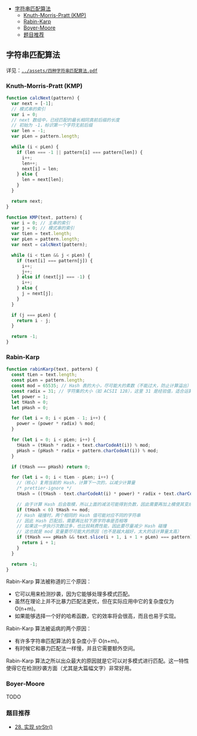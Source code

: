 - [字符串匹配算法](#字符串匹配算法)
  - [Knuth-Morris-Pratt (KMP)](#knuth-morris-pratt-kmp)
  - [Rabin-Karp](#rabin-karp)
  - [Boyer-Moore](#boyer-moore)
  - [题目推荐](#题目推荐)

## 字符串匹配算法

详见：[`../assets/四种字符串匹配算法.pdf`](../assets/四种字符串匹配算法.pdf)

### Knuth-Morris-Pratt (KMP)

```js
function calcNext(pattern) {
  var next = [-1];
  // 模式串的索引
  var i = 0;
  // next 数组中，已经匹配的最长相同真前后缀的长度
  // 初始为 -1，标识第一个字符无前后缀
  var len = -1;
  var pLen = pattern.length;

  while (i < pLen) {
    if (len === -1 || pattern[i] === pattern[len]) {
      i++;
      len++;
      next[i] = len;
    } else {
      len = next[len];
    }
  }

  return next;
}

function KMP(text, pattern) {
  var i = 0; // 主串的索引
  var j = 0; // 模式串的索引
  var tLen = text.length;
  var pLen = pattern.length;
  var next = calcNext(pattern);

  while (i < tLen && j < pLen) {
    if (text[i] === pattern[j]) {
      i++;
      j++;
    } else if (next[j] === -1) {
      i++;
    } else {
      j = next[j];
    }
  }

  if (j === pLen) {
    return i - j;
  }

  return -1;
}
```

### Rabin-Karp

```js
function rabinKarp(text, pattern) {
  const tLen = text.length;
  const pLen = pattern.length;
  const mod = 65535; // Hash 表的大小，尽可能大的素数（不能过大，防止计算溢出）
  const radix = 31; // 字符集的大小（如 ACSII 128），这里 31 是经验值，适合运算
  let power = 1;
  let tHash = 0;
  let pHash = 0;

  for (let i = 0; i < pLen - 1; i++) {
    power = (power * radix) % mod;
  }

  for (let i = 0; i < pLen; i++) {
    tHash = (tHash * radix + text.charCodeAt(i)) % mod;
    pHash = (pHash * radix + pattern.charCodeAt(i)) % mod;
  }

  if (tHash === pHash) return 0;

  for (let i = 0; i < tLen - pLen; i++) {
    //（核心）复用当前的 Hash，计算下一次的，以减少计算量
    /* prettier-ignore */
    tHash = ((tHash - text.charCodeAt(i) * power) * radix + text.charCodeAt(i + pLen)) % mod;

    // 由于计算 Hash 后会取模，所以上面的减法可能得到负数，因此需要再加上模使其变成正数
    if (tHash < 0) tHash += mod;
    // Hash 碰撞时，两个相同的 Hash 值可能对应不同的字符串
    // 因此 Hash 匹配后，需要再比较下原字符串是否相等
    // 如果这一步执行次数过多，也比较耗费性能，因此要尽量减少 Hash 碰撞
    // 这也就是 mod 变量要尽可能大的原因（也不是越大越好，太大的话计算量太高）
    if (tHash === pHash && text.slice(i + 1, i + 1 + pLen) === pattern) {
      return i + 1;
    }
  }

  return -1;
}
```

Rabin-Karp 算法被称道的三个原因：

- 它可以用来检测抄袭，因为它能够处理多模式匹配。
- 虽然在理论上并不比暴力匹配法更优，但在实际应用中它的复杂度仅为 O(n+m)。
- 如果能够选择一个好的哈希函数，它的效率将会很高，而且也易于实现。

Rabin-Karp 算法被诟病的两个原因：

- 有许多字符串匹配算法的复杂度小于 O(n+m)。
- 有时候它和暴力匹配法一样慢，并且它需要额外空间。

Rabin-Karp 算法之所以出众最大的原因就是它可以对多模式进行匹配。这一特性使得它在检测抄袭方面（尤其是大篇幅文字）非常好用。

### Boyer-Moore

TODO

### 题目推荐

- [28. 实现 strStr()](https://leetcode-cn.com/problems/implement-strstr/)
